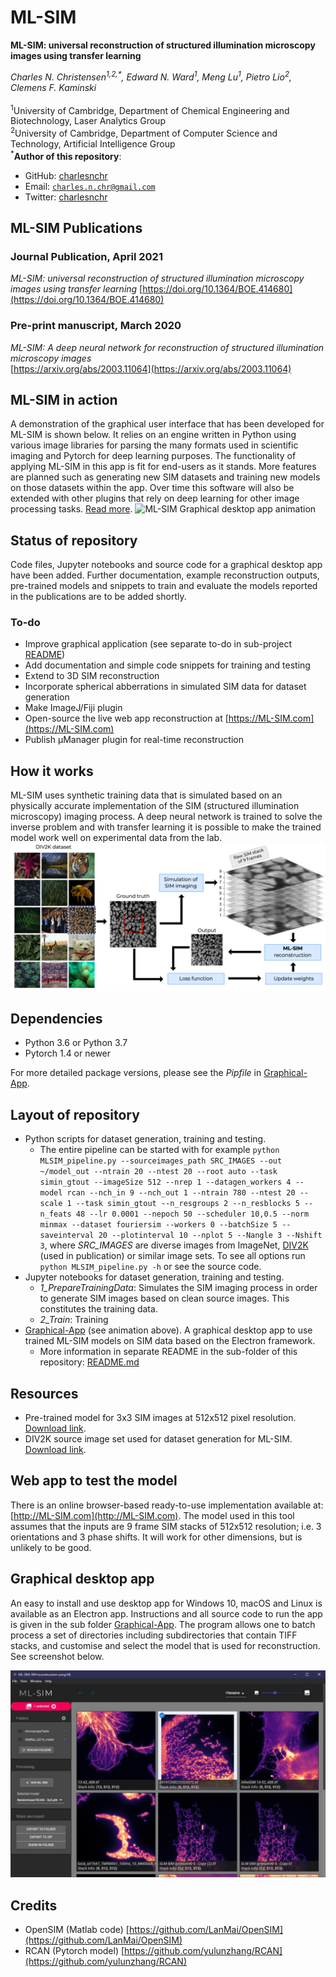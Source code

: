 # ML-SIM

**ML-SIM: universal reconstruction of structured illumination microscopy images using transfer learning**

_Charles N. Christensen<sup>1,2,*</sup>, Edward N. Ward<sup>1</sup>, Meng Lu<sup>1</sup>, Pietro Lio<sup>2</sup>, Clemens F. Kaminski_</br></br>
<sup>1</sup>University of Cambridge, Department of Chemical Engineering and Biotechnology, Laser Analytics Group</br>
<sup>2</sup>University of Cambridge, Department of Computer Science and Technology, Artificial Intelligence Group</br>
<sup> *</sup>**Author of this repository**:
- GitHub: [charlesnchr](http://github.com/charlesnchr)
- Email: <code>charles.n.chr@gmail.com</code>
- Twitter: [charlesnchr](https://twitter.com/charlesnchr)


## ML-SIM Publications
### Journal Publication, April 2021
*ML-SIM: universal reconstruction of structured illumination microscopy images using transfer learning*
  [https://doi.org/10.1364/BOE.414680](https://doi.org/10.1364/BOE.414680)

### Pre-print manuscript, March 2020
*ML-SIM: A deep neural network for reconstruction of structured illumination microscopy images*  
[https://arxiv.org/abs/2003.11064](https://arxiv.org/abs/2003.11064)


## ML-SIM in action
A demonstration of the graphical user interface that has been developed for ML-SIM is shown below. It relies on an engine written in Python using various image libraries for parsing the many formats used in scientific  imaging and Pytorch for deep learning purposes. The functionality of applying ML-SIM in this app is fit for end-users as it stands. More features are planned such as generating new SIM datasets and training new models on those datasets within the app. Over time this software will also be extended with other plugins that rely on deep learning for other image processing tasks. [Read more](#Graphical-desktop-app).
![ML-SIM Graphical desktop app animation](fig/ML-SIM.gif)


## Status of repository
Code files, Jupyter notebooks and source code for a graphical desktop app have been added. Further documentation, example reconstruction outputs, pre-trained models and snippets to train and evaluate the models reported in the publications are to be added shortly. 

### To-do
- Improve graphical application (see separate to-do in sub-project [README](https://github.com/charlesnchr/ML-SIM/tree/master/Graphical-App))
- Add documentation and simple code snippets for training and testing 
- Extend to 3D SIM reconstruction
- Incorporate spherical abberrations in simulated SIM data for dataset generation
- Make ImageJ/Fiji plugin
- Open-source the live web app reconstruction at [https://ML-SIM.com](https://ML-SIM.com) 
- Publish µManager plugin for real-time reconstruction 


## How it works
ML-SIM uses synthetic training data that is simulated based on an physically accurate implementation of the SIM (structured illumination microscopy) imaging process. A deep neural network is trained to solve the inverse problem and with transfer learning it is possible to make the trained model work well on experimental data from the lab.   
![Pipeline depiction of ML-SIM](fig/pipeline.png)



## Dependencies
- Python 3.6 or Python 3.7
- Pytorch 1.4 or newer

For more detailed package versions, please see the *Pipfile* in [Graphical-App](https://github.com/charlesnchr/ML-SIM/tree/master/Graphical-App).


## Layout of repository
- Python scripts for dataset generation, training and testing. 
  - The entire pipeline can be started with for example `python MLSIM_pipeline.py --sourceimages_path SRC_IMAGES --out ~/model_out --ntrain 20 --ntest 20 --root auto --task simin_gtout --imageSize 512 --nrep 1 --datagen_workers 4 --model rcan --nch_in 9 --nch_out 1 --ntrain 780 --ntest 20 --scale 1 --task simin_gtout --n_resgroups 2 --n_resblocks 5 --n_feats 48 --lr 0.0001 --nepoch 50 --scheduler 10,0.5 --norm minmax --dataset fouriersim --workers 0 --batchSize 5 --saveinterval 20 --plotinterval 10 --nplot 5 --Nangle 3 --Nshift 3`, where *SRC_IMAGES* are diverse images from ImageNet, [DIV2K](https://data.vision.ee.ethz.ch/cvl/DIV2K/) (used in publication) or similar image sets. To see all options run `python MLSIM_pipeline.py -h` or see the source code.
- Jupyter notebooks for dataset generation, training and testing.
  - _1_PrepareTrainingData_: Simulates the SIM imaging process in order to generate SIM images based on clean source images. This constitutes the training data.
  - _2_Train_: Training 
- [Graphical-App](https://github.com/charlesnchr/ML-SIM/tree/master/Graphical-App) (see animation above). A graphical desktop app to use trained ML-SIM models on SIM data based on the Electron framework.
  - More information in separate README in the sub-folder of this repository: [README.md](https://github.com/charlesnchr/ML-SIM/tree/master/Graphical-App)


## Resources
- Pre-trained model for 3x3 SIM images at 512x512 pixel resolution. [Download link](https://ml-sim.s3.eu-west-2.amazonaws.com/pdist/models/DIV2K_randomised_3x3_20200317.pth).
- DIV2K source image set used for dataset generation for ML-SIM. [Download link](http://data.vision.ee.ethz.ch/cvl/DIV2K/DIV2K_train_HR.zip).


## Web app to test the model
There is an online browser-based ready-to-use implementation available at:
[http://ML-SIM.com](http://ML-SIM.com). The model used in this tool assumes that the inputs are 9 frame SIM stacks of 512x512 resolution; i.e. 3 orientations and 3 phase shifts. It will work for other dimensions, but is unlikely to be good.

## Graphical desktop app
An easy to install and use desktop app for Windows 10, macOS and Linux is available as an Electron app. Instructions and all source code to run the app is given in the sub folder [Graphical-App](https://github.com/charlesnchr/ML-SIM/tree/master/Graphical-App). The program allows one to batch process a set of directories including subdirectories that contain TIFF stacks, and customise and select the model that is used for reconstruction. See screenshot below.

<img src="fig/screenshot 20200511.jpg">


## Credits
- OpenSIM (Matlab code) [https://github.com/LanMai/OpenSIM](https://github.com/LanMai/OpenSIM)
- RCAN (Pytorch model) [https://github.com/yulunzhang/RCAN](https://github.com/yulunzhang/RCAN)
